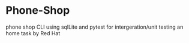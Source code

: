 # Phone-Shop
phone shop CLI  using sqlLite and pytest for intergeration/unit testing
an home task by Red Hat
